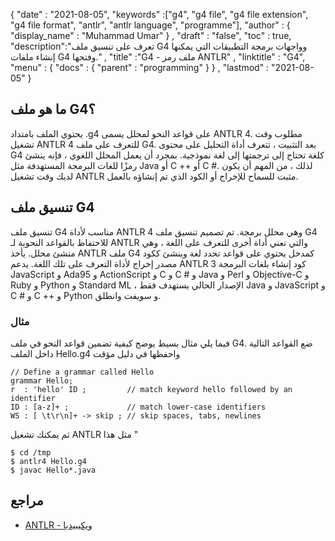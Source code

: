 {
  "date" : "2021-08-05",
  "keywords" :["g4", "g4 file", "g4 file extension", "g4 file format", "antlr", "antlr language", "programme"],
  "author" : {
    "display_name" : "Muhammad Umar"
} ,
  "draft" : "false",
  "toc" : true,
  "description":"تعرف على تنسيق ملف G4 وواجهات برمجة التطبيقات التي يمكنها إنشاء ملفات G4 وفتحها." ,
  "title" :"G4 - ملف رمز ANTLR" ,
  "linktitle" : "G4",
  "menu" : {
    "docs" : {
      "parent" : "programming"
}
} ,
  "lastmod" : "2021-08-05"
}

## ما هو ملف G4؟
يحتوي الملف بامتداد .g4 على قواعد النحو لمحلل يسمى ANTLR 4. مطلوب وقت تشغيل ANTLR 4 للتعرف على ملف G4. بعد التثبيت ، تتعرف أداة التحليل على محتوى G4 كلغة تحتاج إلى ترجمتها إلى لغة نموذجية. بمجرد أن يعمل المحلل اللغوي ، فإنه ينشئ رمزًا للغات البرمجة المستهدفة مثل Java أو C ++ أو C #. لذلك ، من المهم أن يكون لديك وقت تشغيل ANTLR مثبت للسماح للإخراج أو الكود الذي تم إنشاؤه بالعمل.

## تنسيق ملف G4
تنسيق ملف G4 مناسب لأداة ANTLR 4 وهي محلل برمجة. تم تصميم تنسيق ملف G4 للاحتفاظ بالقواعد النحوية لـ ANTLR والتي تعني أداة أخرى للتعرف على اللغة ، وهي منشئ محلل. يأخذ ANTLR ملف G4 كمدخل يحتوي على قواعد تحدد لغة وينشئ ككود مصدر إخراج لأداة التعرف على تلك اللغة. يدعم ANTLR 3 كود إنشاء بلغات البرمجة JavaScript و Ada95 و ActionScript و C و C # و Java و Perl و Objective-C و Ruby و Python و Standard ML ، الإصدار الحالي يستهدف فقط Java و JavaScript و C # و C ++ و Python و سويفت وانطلق.

### مثال
فيما يلي مثال بسيط يوضح كيفية تضمين قواعد النحو في ملف G4. ضع القواعد التالية داخل الملف Hello.g4 واحفظها في دليل مؤقت

```
// Define a grammar called Hello
grammar Hello;
r  : 'hello' ID ;         // match keyword hello followed by an identifier
ID : [a-z]+ ;             // match lower-case identifiers
WS : [ \t\r\n]+ -> skip ; // skip spaces, tabs, newlines
```
ثم يمكنك تشغيل ANTLR مثل هذا "

```
$ cd /tmp
$ antlr4 Hello.g4
$ javac Hello*.java
```



## مراجع ##

- [ANTLR - ويكيبيديا](https://en.wikipedia.org/wiki/ANTLR)

